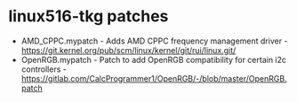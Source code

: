 # linux516-tkg patches

- AMD_CPPC.mypatch - Adds AMD CPPC frequency management driver - https://git.kernel.org/pub/scm/linux/kernel/git/rui/linux.git/
- OpenRGB.mypatch - Patch to add OpenRGB compatibility for certain i2c controllers - https://gitlab.com/CalcProgrammer1/OpenRGB/-/blob/master/OpenRGB.patch
